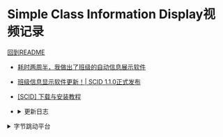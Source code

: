 # Simple Class Information Display视频记录

[回到README](../README.md)



* [耗时两周半，我做出了班级的自动信息展示软件](https://www.bilibili.com/video/BV1Xz4y1J7hr)
* [班级信息显示软件更新！| SCID 1.1.0正式发布](https://www.bilibili.com/video/BV1dN411B7CC)
* [[SCID] 下载与安装教程](https://www.bilibili.com/video/BV1rp4y1j7k7/)
* <details>
  <summary>更新日志</summary>
  
  * [[SCID]SCID的开发进度报告(2023/7/19)](https://www.bilibili.com/video/BV1Gz4y1E7UP)
  * [[SCID]SCID的开发进度日志(2023/7/29)](https://www.bilibili.com/video/BV1Gz4y147Yz)
  * [[SCID]SCID的开发进度日志(2023/8/7)](https://www.bilibili.com/video/BV1kp4y137No)
  * [[SCID]SCID的开发进度日志(2023/8/10) 时间编辑完成!](https://www.bilibili.com/video/BV1194y1r7rX)
  * [[SCID]SCID的开发进度日志(2023/8/14) 重置模块完成,设置模块完成](https://www.bilibili.com/video/BV1hF411Z7ND)

</details>

<details>
  <summary>字节跳动平台</summary>

* [班级信息显示软件更新！| SCID 1.1.0正式发布](https://www.ixigua.com/7271551807506088482)
* [[SCID] 下载与安装教程](https://www.ixigua.com/7272953860300210722)

</details>
